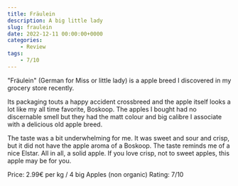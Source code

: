 ```yaml
---
title: Fräulein
description: A big little lady
slug: fraulein
date: 2022-12-11 00:00:00+0000
categories:
    - Review
tags:
    - 7/10
---
```


"Fräulein" (German for Miss or little lady) is a apple breed I discovered in my grocery store recently.

Its packaging touts a happy accident crossbreed and the apple itself looks a lot like my all time favorite, Boskoop. The apples I bought had no discernable smell but they had the matt colour and big calibre I associate with a delicious old apple breed.

The taste was a bit underwhelming for me. It was sweet and sour and crisp, but it did not have the apple aroma of a Boskoop. The taste reminds me of a nice Elstar. All in all, a solid apple. If you love crisp, not to sweet apples, this apple may be for you.


Price: 2.99€ per kg / 4 big Apples (non organic)
Rating: 7/10
